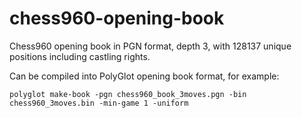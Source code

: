 chess960-opening-book
=====================

Chess960 opening book in PGN format, depth 3, with 128137 unique positions including castling rights.

Can be compiled into PolyGlot opening book format, for example:

    polyglot make-book -pgn chess960_book_3moves.pgn -bin chess960_3moves.bin -min-game 1 -uniform
